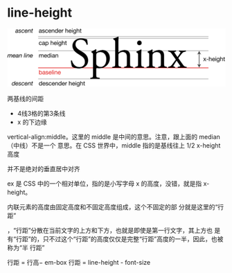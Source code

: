 # line-height

![img](./images/1920px-Typography_Line_Terms.svg.png)

两基线的间距

- 4线3格的第3条线
- x 的下边缘

vertical-align:middle。这里的 middle 是中间的意思。注意，跟上面的 median（中线）不是一个
意思。在 CSS 世界中，middle 指的是基线往上 1/2 x-height 高度

并不是绝对的垂直居中对齐

ex 是 CSS 中的一个相对单位，指的是小写字母 x 的高度，没错，就是指 x-height。

内联元素的高度由固定高度和不固定高度组成，这个不固定的部
分就是这里的“行距”

，“行距”分散在当前文字的上方和下方，也就是即使是第一行文字，其上方也
是有“行距”的，只不过这个“行距”的高度仅仅是完整“行距”高度的一半，因此，也被称为“半
行距”

行距 = 行高− em-box
行距 = line-height - font-size
